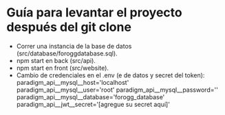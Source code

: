 # Guía para levantar el proyecto después del git clone
- Correr una instancia de la base de datos (src/database/foroggdatabase.sql).
- npm start en back (src/api).
- npm start en front (src/website).
- Cambio de credenciales en el .env (e de datos y secret del token):
  paradigm_api__mysql__host='localhost'
  paradigm_api__mysql__user='root'
  paradigm_api__mysql__password=''
  paradigm_api__mysql__database='forogg_database'
  paradigm_api__jwt__secret='[agregue su secret aquí]'

